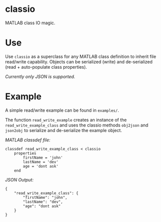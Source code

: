 # classio
MATLAB class IO magic.

# Use
Use `classio` as a superclass for any MATLAB class definition to inherit file read/write capability. Objects can be serialized (write) and de-serialized (read + auto-populate class properties).

*Currently only JSON is supported.*

# Example
A simple read/write example can be found in `examples/`.

The function `read_write_example` creates an instance of the `read_write_example_class` and uses the classio methods `obj2json` and `json2obj` to serialize and de-serialize the example object.

*MATLAB classdef file:*
```
classdef read_write_example_class < classio
	properties
        firstName = 'john'
        lastName = 'dev'
        age = 'dont ask'
	end
```

*JSON Output:*
```
{
	"read_write_example_class": {
		"firstName": "john",
		"lastName": "dev",
		"age": "dont ask"
	}
}
```
